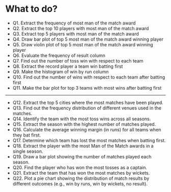 # What to do?

- Q1. Extract the frequency of most man of the match award
- Q2. Extract the top 10 players with most man of the match award
- Q3. Extract top 5 players with most man of the match award
- Q4. Draw bar plot of top 5 most man of the match award winning player
- Q5. Draw violin plot of top 5 most man of the match award winning player
- Q6. Evaluate the frequency of result column
- Q7. Find out the number of toss win with respect to each team
- Q8. Extract the record player a team win batting first
- Q9. Make the histogram of win by run column
- Q10. Find out the number of wins with respect to each team after batting first
- Q11. Make the bar plot for top 3 teams with most wins after batting first

---

- Q12. Extract the top 5 cities where the most matches have been played.
- Q13. Find out the frequency distribution of different venues used in the matches.
- Q14. Identify the team with the most toss wins across all seasons.
- Q15. Extract the season with the highest number of matches played.
- Q16. Calculate the average winning margin (in runs) for all teams when they bat first.
- Q17. Determine which team has lost the most matches when batting first.
- Q18. Extract the player with the most Man of the Match awards in a single season.
- Q19. Draw a bar plot showing the number of matches played each season.
- Q20. Find the player who has won the most tosses as a captain.
- Q21. Extract the team that has won the most matches by wickets.
- Q22. Plot a pie chart showing the distribution of match results by different outcomes (e.g., win by runs, win by wickets, no result).